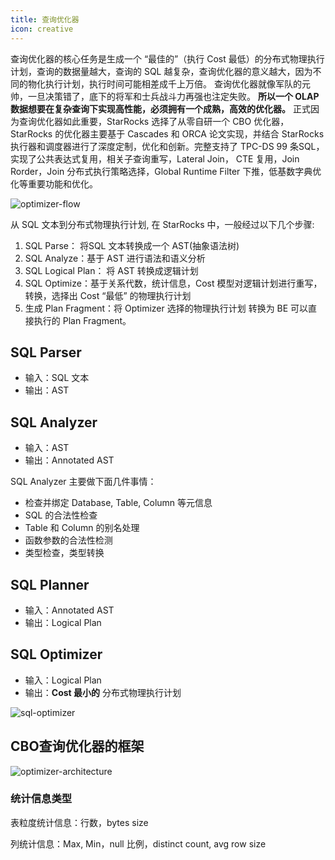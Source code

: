 ```yaml
---
title: 查询优化器
icon: creative
---
```


查询优化器的核心任务是生成一个 “最佳的”（执行 Cost 最低）的分布式物理执行计划，查询的数据量越大，查询的 SQL 越复杂，查询优化器的意义越大，因为不同的物化执行计划，执行时间可能相差成千上万倍。 查询优化器就像军队的元帅，一旦决策错了，底下的将军和士兵战斗力再强也注定失败。 **所以一个 OLAP 数据想要在复杂查询下实现高性能，必须拥有一个成熟，高效的优化器。** 正式因为查询优化器如此重要，StarRocks 选择了从零自研一个 CBO 优化器，StarRocks 的优化器主要基于 Cascades 和 ORCA 论文实现，并结合 StarRocks 执行器和调度器进行了深度定制，优化和创新。完整支持了 TPC-DS 99 条SQL，实现了公共表达式复用，相关子查询重写，Lateral Join， CTE 复用，Join Rorder，Join 分布式执行策略选择，Global Runtime Filter 下推，低基数字典优化等重要功能和优化。

![optimizer-flow](/optimizer-flow.png)

从 SQL 文本到分布式物理执行计划, 在 StarRocks 中，一般经过以下几个步骤:

1. SQL Parse： 将SQL 文本转换成一个 AST(抽象语法树)
2. SQL Analyze：基于 AST 进行语法和语义分析
3. SQL Logical Plan： 将 AST 转换成逻辑计划
4. SQL Optimize：基于关系代数，统计信息，Cost 模型对逻辑计划进行重写，转换，选择出 Cost “最低” 的物理执行计划
5. 生成 Plan Fragment：将 Optimizer 选择的物理执行计划 转换为 BE 可以直接执行的 Plan Fragment。

## SQL Parser

- 输入：SQL 文本
- 输出：AST

## SQL Analyzer

- 输入：AST
- 输出：Annotated AST

SQL Analyzer 主要做下面几件事情：

- 检查并绑定 Database, Table, Column 等元信息
- SQL 的合法性检查
- Table 和 Column 的别名处理
- 函数参数的合法性检测
- 类型检查，类型转换

## SQL Planner

- 输入：Annotated AST
- 输出：Logical Plan

## SQL Optimizer

- 输入：Logical  Plan
- 输出：**Cost 最小的**  分布式物理执行计划

![sql-optimizer](/sql-optimizer.png)

## CBO查询优化器的框架

![optimizer-architecture](/optimizer-architecture.png)

### 统计信息类型

表粒度统计信息：行数，bytes size

列统计信息：Max, Min，null 比例，distinct count, avg row size
